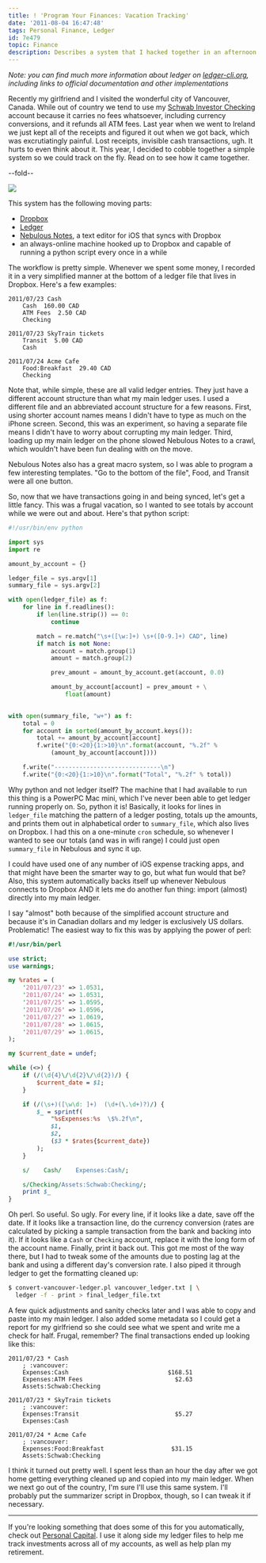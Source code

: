 ```yaml
---
title: ! 'Program Your Finances: Vacation Tracking'
date: '2011-08-04 16:47:48'
tags: Personal Finance, Ledger
id: 7e479
topic: Finance
description: Describes a system that I hacked together in an afternoon before a recent vacation that let me keep track of vacation finances on the fly without a laptop.
---
```


*Note: you can find much more information about ledger on [ledger-cli.org](http://ledger-cli.org), including links to official documentation and other implementations*

Recently my girlfriend and I visited the wonderful city of Vancouver, Canada. While out of country we tend to use my [Schwab Investor Checking][schwab] account because it carries no fees whatsoever, including currency conversions, and it refunds all ATM fees. Last year when we went to Ireland we just kept all of the receipts and figured it out when we got back, which was excrutiatingly painful. Lost receipts, invisible cash transactions, ugh. It hurts to even think about it. This year, I decided to cobble together a simple system so we could track on the fly. Read on to see how it came together.

[schwab]: http://www.schwab.com/public/schwab/banking_lending/checking

--fold--

<a href="https://track.flexlinkspro.com/a.ashx?foid=1103501.2025983&foc=2&fot=9999&fos=1" rel="nofollow" target="_blank" alt="Leaderboard" title="All your accounts, Benefits-0015" ><img border="0" src="https://content.flexlinks.com/sharedimages/products/2025983/1424472.gif" style="max-width: 100%;" /></a><img src="https://track.flexlinkspro.com/i.ashx?foid=1103501.2025983&fot=9999&foc=2&fos=1" border="0" width="0" height="0" style="opacity: 0;"/>

This system has the following moving parts:

 * [Dropbox][]
 * [Ledger][]
 * [Nebulous Notes][], a text editor for iOS that syncs with Dropbox
 * an always-online machine hooked up to Dropbox and capable of running a python script every once in a while
 
The workflow is pretty simple. Whenever we spent some money, I recorded it in a very simplified manner at the bottom of a ledger file that lives in Dropbox. Here's a few examples:

```text
2011/07/23 Cash
    Cash  160.00 CAD
    ATM Fees  2.50 CAD
    Checking

2011/07/23 SkyTrain tickets
    Transit  5.00 CAD
    Cash

2011/07/24 Acme Cafe
    Food:Breakfast  29.40 CAD
    Checking
```
    
Note that, while simple, these are all valid ledger entries. They just have a different account structure than what my main ledger uses. I used a different file and an abbreviated account structure for a few reasons. First, using shorter account names means I didn't have to type as much on the iPhone screen. Second, this was an experiment, so having a separate file means I didn't have to worry about corrupting my main ledger. Third, loading up my main ledger on the phone slowed Nebulous Notes to a crawl, which wouldn't have been fun dealing with on the move.

Nebulous Notes also has a great macro system, so I was able to program a few interesting templates. "Go to the bottom of the file", Food, and Transit were all one button.

So, now that we have transactions going in and being synced, let's get a little fancy. This was a frugal vacation, so I wanted to see totals by account while we were out and about. Here's that python script:

```python
#!/usr/bin/env python

import sys
import re

amount_by_account = {}

ledger_file = sys.argv[1]
summary_file = sys.argv[2]

with open(ledger_file) as f:
    for line in f.readlines():
        if len(line.strip()) == 0:
            continue

        match = re.match("\s+([\w:]+) \s+([0-9.]+) CAD", line)
        if match is not None:
            account = match.group(1)
            amount = match.group(2)

            prev_amount = amount_by_account.get(account, 0.0)

            amount_by_account[account] = prev_amount + \
                float(amount)
            

with open(summary_file, "w+") as f:
    total = 0
    for account in sorted(amount_by_account.keys()):
        total += amount_by_account[account]
        f.write("{0:<20}{1:>10}\n".format(account, "%.2f" %
            (amount_by_account[account])))

    f.write("------------------------------\n")
    f.write("{0:<20}{1:>10}\n".format("Total", "%.2f" % total))
```

Why python and not ledger itself? The machine that I had available to run this thing is a PowerPC Mac mini, which I've never been able to get ledger running properly on. So, python it is! Basically, it looks for lines in `ledger_file` matching the pattern of a ledger posting, totals up the amounts, and prints them out in alphabetical order to `summary_file`, which also lives on Dropbox. I had this on a one-minute `cron` schedule, so whenever I wanted to see our totals (and was in wifi range) I could just open `summary_file` in Nebulous and sync it up.

I could have used one of any number of iOS expense tracking apps, and that might have been the smarter way to go, but what fun would that be? Also, this system automatically backs itself up whenever Nebulous connects to Dropbox AND it lets me do another fun thing: import (almost) directly into my main ledger.

I say "almost" both because of the simplified account structure and because it's in Canadian dollars and my ledger is exclusively US dollars. Problematic! The easiest way to fix this was by applying the power of perl:

```perl
#!/usr/bin/perl

use strict;
use warnings;

my %rates = (
    '2011/07/23' => 1.0531,
    '2011/07/24' => 1.0531,
    '2011/07/25' => 1.0595,
    '2011/07/26' => 1.0596,
    '2011/07/27' => 1.0619,
    '2011/07/28' => 1.0615,
    '2011/07/29' => 1.0615,
);

my $current_date = undef;

while (<>) {
    if (/(\d{4}\/\d{2}\/\d{2})/) {
        $current_date = $1;
    }

    if (/(\s+)([\w\d: ]+)  (\d+(\.\d+)?)/) {
        $_ = sprintf(
            "%sExpenses:%s  \$%.2f\n",
            $1,
            $2,
            ($3 * $rates{$current_date})
        );
    }

    s/    Cash/    Expenses:Cash/;

    s/Checking/Assets:Schwab:Checking/;
    print $_
}
```
    
Oh perl. So useful. So ugly. For every line, if it looks like a date, save off the date. If it looks like a transaction line, do the currency conversion (rates are calculated by picking a sample transaction from the bank and backing into it). If it looks like a `Cash` or `Checking` account, replace it with the long form of the account name. Finally, print it back out. This got me most of the way there, but I had to tweak some of the amounts due to posting lag at the bank and using a different day's conversion rate. I also piped it through ledger to get the formatting cleaned up:

```bash
$ convert-vancouver-ledger.pl vancouver_ledger.txt | \
  ledger -f - print > final_ledger_file.txt
```

A few quick adjustments and sanity checks later and I was able to copy and paste into my main ledger. I also added some metadata so I could get a report for my girlfriend so she could see what we spent and write me a check for half. Frugal, remember? The final transactions ended up looking like this:

```text
2011/07/23 * Cash
    ; :vancouver:
    Expenses:Cash                            $168.51
    Expenses:ATM Fees                          $2.63
    Assets:Schwab:Checking

2011/07/23 * SkyTrain tickets
    ; :vancouver:
    Expenses:Transit                           $5.27
    Expenses:Cash

2011/07/24 * Acme Cafe
    ; :vancouver:
    Expenses:Food:Breakfast                   $31.15
    Assets:Schwab:Checking
```

I think it turned out pretty well. I spent less than an hour the day after we got home getting everything cleaned up and copied into my main ledger. When we next go out of the country, I'm sure I'll use this same system. I'll probably put the summarizer script in Dropbox, though, so I can tweak it if necessary.

[Dropbox]: http://www.dropbox.com
[Ledger]: http://www.ledger-cli.org
[Nebulous Notes]: http://nebulousapps.net/notes.html

---

If you're looking something that does some of this for you automatically, check out <a href="https://track.flexlinkspro.com/a.ashx?foid=1103501.2107475&foc=1&fot=9999&fos=1" rel="nofollow" target="_blank" >Personal Capital</a>. I use it along side my ledger files to help me track investments across all of my accounts, as well as help plan my retirement.
